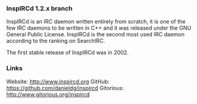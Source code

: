 ### InspIRCd 1.2.x branch

InspIRCd is an IRC daemon written entirely from scratch, it is one of the  
few IRC daemons to be written in C++ and it was released under the GNU  
General Public License. InspIRCd is the second most used IRC daemon  
according to the ranking on SearchIRC.  

The first stable release of InspIRCd was in 2002.

### Links

Website: http://www.inspircd.org
GitHub: https://github.com/danieldg/inspircd
Gitorious: http://www.gitorious.org/inspircd
